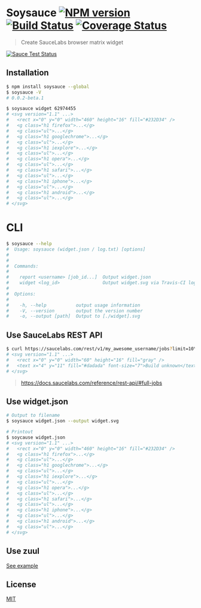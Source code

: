 # Soysauce [![NPM version][npm-image]][npm] [![Build Status][travis-image]][travis] [![Coverage Status][coveralls-image]][coveralls]

> Create SauceLabs browser matrix widget

[![Sauce Test Status][sauce-image]][sauce]

## Installation
```bash
$ npm install soysauce --global
$ soysauce -V
# 0.0.2-beta.1

$ soysauce widget 62974455
# <svg version="1.1" ...>
#   <rect x="0" y="0" width="460" height="16" fill="#232D34" />
#   <g class="h1 firefox">...</g>
#   <g class="ul">...</g>
#   <g class="h1 googlechrome">...</g>
#   <g class="ul">...</g>
#   <g class="h1 iexplore">...</g>
#   <g class="ul">...</g>
#   <g class="h1 opera">...</g>
#   <g class="ul">...</g>
#   <g class="h1 safari">...</g>
#   <g class="ul">...</g>
#   <g class="h1 iphone">...</g>
#   <g class="ul">...</g>
#   <g class="h1 android">...</g>
#   <g class="ul">...</g>
# </svg>
```

# CLI
```bash
$ soysauce --help
#  Usage: soysauce (widget.json / log.txt) [options]
#
#
#  Commands:
#
#    report <username> [job_id...]  Output widget.json
#    widget <log_id>                Output widget.svg via Travis-CI log.txt
#
#  Options:
#
#    -h, --help           output usage information
#    -V, --version        output the version number
#    -o, --output [path]  Output to [./widget].svg
```

## Use SauceLabs REST API
```bash
$ curl https://saucelabs.com/rest/v1/my_awesome_username/jobs?limit=10\&full=true | soysauce
# <svg version="1.1" ...>
#   <rect x="0" y="0" width="60" height="16" fill="gray" />
#   <text x="4" y="11" fill="#dadada" font-size="7">Build unknown</text>
# </svg>
```

> https://docs.saucelabs.com/reference/rest-api/#full-jobs

## Use widget.json
```bash
# Output to filename
$ soysauce widget.json --output widget.svg

# Printout
$ soycause widget.json
# <svg version="1.1" ...>
#   <rect x="0" y="0" width="460" height="16" fill="#232D34" />
#   <g class="h1 firefox">...</g>
#   <g class="ul">...</g>
#   <g class="h1 googlechrome">...</g>
#   <g class="ul">...</g>
#   <g class="h1 iexplore">...</g>
#   <g class="ul">...</g>
#   <g class="h1 opera">...</g>
#   <g class="ul">...</g>
#   <g class="h1 safari">...</g>
#   <g class="ul">...</g>
#   <g class="h1 iphone">...</g>
#   <g class="ul">...</g>
#   <g class="h1 android">...</g>
#   <g class="ul">...</g>
# </svg>
```

## Use zuul
[See example](https://github.com/59798/zuul-example)

License
---
[MIT][License]

[License]: http://59naga.mit-license.org/

[sauce-image]: http://soysauce.berabou.me/59798/zuul-example.svg?master
[sauce]: https://saucelabs.com/u/59798
[npm-image]:https://img.shields.io/npm/v/soysauce.svg?style=flat-square
[npm]: https://npmjs.org/package/soysauce
[travis-image]: http://img.shields.io/travis/59naga/soysauce.svg?style=flat-square
[travis]: https://travis-ci.org/59naga/soysauce
[coveralls-image]: http://img.shields.io/coveralls/59naga/soysauce.svg?style=flat-square
[coveralls]: https://coveralls.io/r/59naga/soysauce?branch=master
